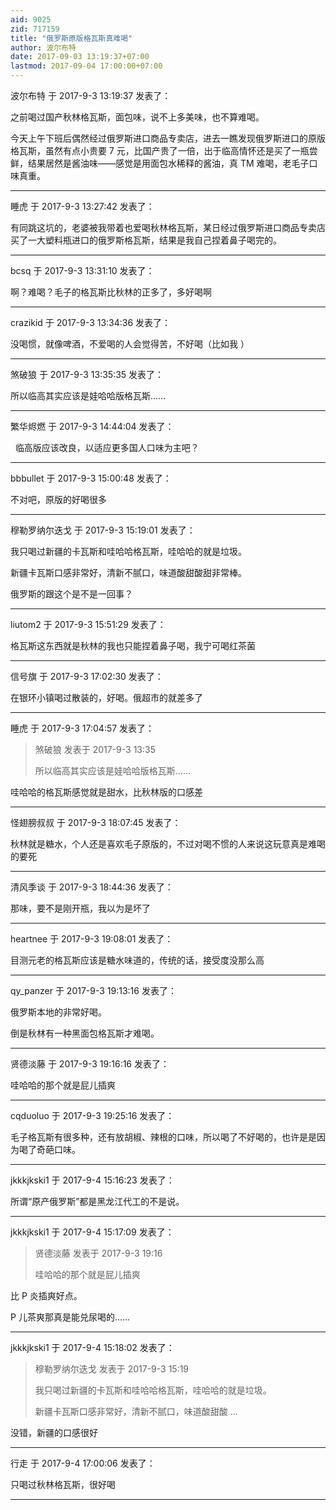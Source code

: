 ```yaml
---
aid: 9025
zid: 717159
title: "俄罗斯原版格瓦斯真难喝"
author: 波尔布特
date: 2017-09-03 13:19:37+07:00
lastmod: 2017-09-04 17:00:00+07:00
---
```


波尔布特 于 2017-9-3 13:19:37 发表了：

之前喝过国产秋林格瓦斯，面包味，说不上多美味，也不算难喝。

今天上午下班后偶然经过俄罗斯进口商品专卖店，进去一瞧发现俄罗斯进口的原版格瓦斯，虽然有点小贵要 7 元，比国产贵了一倍，出于临高情怀还是买了一瓶尝鲜，结果居然是酱油味——感觉是用面包水稀释的酱油，真 TM 难喝，老毛子口味真重。

---

睡虎 于 2017-9-3 13:27:42 发表了：

有同跳这坑的，老婆被我带着也爱喝秋林格瓦斯，某日经过俄罗斯进口商品专卖店买了一大塑料瓶进口的俄罗斯格瓦斯，结果是我自己捏着鼻子喝完的。

---

bcsq 于 2017-9-3 13:31:10 发表了：

啊？难喝？毛子的格瓦斯比秋林的正多了，多好喝啊

---

crazikid 于 2017-9-3 13:34:36 发表了：

没喝惯，就像啤酒，不爱喝的人会觉得苦，不好喝（比如我
）

---

煞破狼 于 2017-9-3 13:35:35 发表了：

所以临高其实应该是娃哈哈版格瓦斯……

---

繁华烬燃 于 2017-9-3 14:44:04 发表了：

&nbsp;&nbsp;临高版应该改良，以适应更多国人口味为主吧？

---

bbbullet 于 2017-9-3 15:00:48 发表了：

不对吧，原版的好喝很多

---

穆勒罗纳尔迭戈 于 2017-9-3 15:19:01 发表了：

我只喝过新疆的卡瓦斯和哇哈哈格瓦斯，哇哈哈的就是垃圾。

新疆卡瓦斯口感非常好，清新不腻口，味道酸甜酸甜非常棒。

俄罗斯的跟这个是不是一回事？

---

liutom2 于 2017-9-3 15:51:29 发表了：

格瓦斯这东西就是秋林的我也只能捏着鼻子喝，我宁可喝红茶菌

---

信号旗 于 2017-9-3 17:02:30 发表了：

在银环小镇喝过散装的，好喝。俄超市的就差多了

---

睡虎 于 2017-9-3 17:04:57 发表了：

> 煞破狼 发表于 2017-9-3 13:35
>
> 所以临高其实应该是娃哈哈版格瓦斯……

哇哈哈的格瓦斯感觉就是甜水，比秋林版的口感差

---

怪翅膀叔叔 于 2017-9-3 18:07:45 发表了：

秋林就是糖水，个人还是喜欢毛子原版的，不过对喝不惯的人来说这玩意真是难喝的要死

---

清风季谈 于 2017-9-3 18:44:36 发表了：

那味，要不是刚开瓶，我以为是坏了

---

heartnee 于 2017-9-3 19:08:01 发表了：

目测元老的格瓦斯应该是糖水味道的，传统的话，接受度没那么高

---

qy_panzer 于 2017-9-3 19:13:16 发表了：

俄罗斯本地的非常好喝。

倒是秋林有一种黑面包格瓦斯才难喝。

---

贤德淡藤 于 2017-9-3 19:16:16 发表了：

哇哈哈的那个就是屁儿插爽

---

cqduoluo 于 2017-9-3 19:25:16 发表了：

毛子格瓦斯有很多种，还有放胡椒、辣根的口味，所以喝了不好喝的，也许是是因为喝了奇葩口味。

---

jkkkjkski1 于 2017-9-4 15:16:23 发表了：

所谓“原产俄罗斯”都是黑龙江代工的不是说。

---

jkkkjkski1 于 2017-9-4 15:17:09 发表了：

> 贤德淡藤 发表于 2017-9-3 19:16
>
> 哇哈哈的那个就是屁儿插爽

比 P 炎插爽好点。

P 儿茶爽那真是能兑尿喝的……

---

jkkkjkski1 于 2017-9-4 15:18:02 发表了：

> 穆勒罗纳尔迭戈 发表于 2017-9-3 15:19
>
> 我只喝过新疆的卡瓦斯和哇哈哈格瓦斯，哇哈哈的就是垃圾。
>
> 新疆卡瓦斯口感非常好，清新不腻口，味道酸甜酸 ...

没错，新疆的口感很好

---

行走 于 2017-9-4 17:00:06 发表了：

只喝过秋林格瓦斯，很好喝

---
